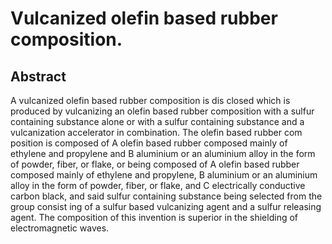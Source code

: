 # Vulcanized olefin based rubber composition.

## Abstract
A vulcanized olefin based rubber composition is dis closed which is produced by vulcanizing an olefin based rubber composition with a sulfur containing substance alone or with a sulfur containing substance and a vulcanization accelerator in combination. The olefin based rubber com position is composed of A olefin based rubber composed mainly of ethylene and propylene and B aluminium or an aluminium alloy in the form of powder, fiber, or flake, or being composed of A olefin based rubber composed mainly of ethylene and propylene, B aluminium or an aluminium alloy in the form of powder, fiber, or flake, and C electrically conductive carbon black, and said sulfur containing substance being selected from the group consist ing of a sulfur based vulcanizing agent and a sulfur releasing agent. The composition of this invention is superior in the shielding of electromagnetic waves.